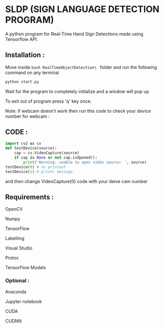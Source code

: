 # SLDP (SIGN LANGUAGE DETECTION PROGRAM)

A python program for Real-Time Hand Sign Detections made using Tensorflow API.

## Installation :

Move inside ```bash RealTimeObjectDetection\ ``` folder and run the following command on any terminal

```bash
python start.py
```
Wait for the program to completely initialize and a window will pop up

To exit out of program press 'q' key once.

Note: if webcam doesn't work then run this code to check your device number for webcam :

## CODE :

```python
import cv2 as cv 
def testDevice(source):
    cap = cv.VideoCapture(source) 
    if cap is None or not cap.isOpened():
        print('Warning: unable to open video source: ', source)
testDevice(0) # no printout
testDevice(1) # prints message 
```
and then change VideoCapture(0) code with your deive cam number

## Requirements :

OpenCV

Numpy

TensorFlow

LabelImg

Visual Studio

Protoc

TensorFlow Models

### Optional :

Anaconda

Jupyter notebook

CUDA

CUDNN